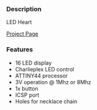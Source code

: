 ### Description

LED Heart

<div id="link">
	<a href="http://www.deluxecapacitor.com/projects/view/16">Project Page</a>
</div>

### Features

- 16 LED display
- Charlieplex LED control
- ATTINY44 processor
- 3V operation @ 1Mhz or 8Mhz
- 1x button
- ICSP port
- Holes for necklace chain
